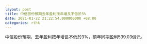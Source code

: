 ```yaml
---
layout: post
title: 中信股份預期去年盈利按年增長不低於3%
date: 2021-01-22 21:22:54.000000000 +08:00
categories: rthk
---
```


中信股份預期，去年盈利按年增長不低於3%，前年同期盈利539.03億元。
